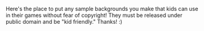Here's the place to put any sample backgrounds you make that kids can use in their games without fear of copyright! They must be released under public domain and be
"kid friendly." Thanks! :)